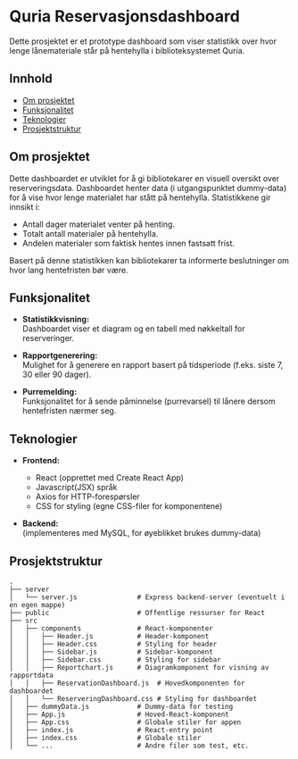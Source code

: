 # Quria Reservasjonsdashboard

Dette prosjektet er et prototype dashboard som viser statistikk over hvor lenge lånemateriale står på hentehylla i biblioteksystemet Quria. 

## Innhold

- [Om prosjektet](#om-prosjektet)
- [Funksjonalitet](#funksjonalitet)
- [Teknologier](#teknologier)
- [Prosjektstruktur](#prosjektstruktur)

## Om prosjektet

Dette dashboardet er utviklet for å gi bibliotekarer en visuell oversikt over reserveringsdata. Dashboardet henter data (i utgangspunktet dummy-data) for å vise hvor lenge materialet har stått på hentehylla. Statistikkene gir innsikt i:

- Antall dager materialet venter på henting.
- Totalt antall materialer på hentehylla.
- Andelen materialer som faktisk hentes innen fastsatt frist.

Basert på denne statistikken kan bibliotekarer ta informerte beslutninger om hvor lang hentefristen bør være.

## Funksjonalitet

- **Statistikkvisning:**  
  Dashboardet viser et diagram og en tabell med nøkkeltall for reserveringer.
  
- **Rapportgenerering:**  
  Mulighet for å generere en rapport basert på tidsperiode (f.eks. siste 7, 30 eller 90 dager).
  
- **Purremelding:**  
  Funksjonalitet for å sende påminnelse (purrevarsel) til lånere dersom hentefristen nærmer seg.

## Teknologier

- **Frontend:**  
  - React (opprettet med Create React App)
  - Javascript(JSX) språk
  - Axios for HTTP-forespørsler
  - CSS for styling (egne CSS-filer for komponentene)

- **Backend:**  
  (implementeres med MySQL, for øyeblikket brukes dummy-data)

## Prosjektstruktur
```plaintext
.
├── server
│   └── server.js               # Express backend-server (eventuelt i en egen mappe)
├── public                      # Offentlige ressurser for React
├── src
│   ├── components              # React-komponenter
│   │   ├── Header.js           # Header-komponent
│   │   ├── Header.css          # Styling for header
│   │   ├── Sidebar.js          # Sidebar-komponent
│   │   ├── Sidebar.css         # Styling for sidebar
│   │   ├── Reportchart.js      # Diagramkomponent for visning av rapportdata
│   │   ├── ReservationDashboard.js  # Hovedkomponenten for dashboardet
│   │   └── ReserveringDashboard.css # Styling for dashboardet
│   ├── dummyData.js            # Dummy-data for testing
│   ├── App.js                  # Hoved-React-komponent
│   ├── App.css                 # Globale stiler for appen
│   ├── index.js                # React-entry point
│   ├── index.css               # Globale stiler
│   └── ...                     # Andre filer som test, etc.
